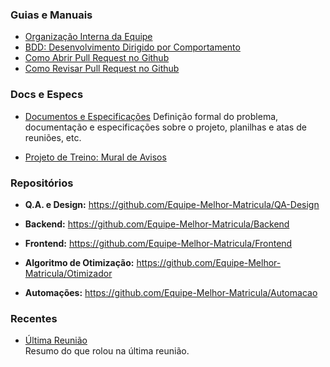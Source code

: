 
### Guias e Manuais

- [Organização Interna da Equipe](Guias/Guia_Interno.md)
- [BDD: Desenvolvimento Dirigido por Comportamento](Guias/Guia_BDD.md)
- [Como Abrir Pull Request no Github](Guias/Guia_Abrir_PR.md)
- [Como Revisar Pull Request no Github](Guias/Guia_Revisar_PR.md)

### Docs e Especs

- [Documentos e Especificações](Docs_e_Especs/Documentos_Especificações.md)
    Definição formal do problema, documentação e especificações sobre o projeto, planilhas e atas de reuniões, etc.
* [Projeto de Treino: Mural de Avisos](Projeto_Treino/Especificações_Treino.md)

### Repositórios

- **Q.A. e Design:** https://github.com/Equipe-Melhor-Matricula/QA-Design

- **Backend:** https://github.com/Equipe-Melhor-Matricula/Backend

 - **Frontend:** https://github.com/Equipe-Melhor-Matricula/Frontend

- **Algoritmo de Otimização:** https://github.com/Equipe-Melhor-Matricula/Otimizador

- **Automações:** https://github.com/Equipe-Melhor-Matricula/Automacao

### Recentes

- [Última Reunião](Docs_e_Especs/Última_Reunião.md)  
    Resumo do que rolou na última reunião.